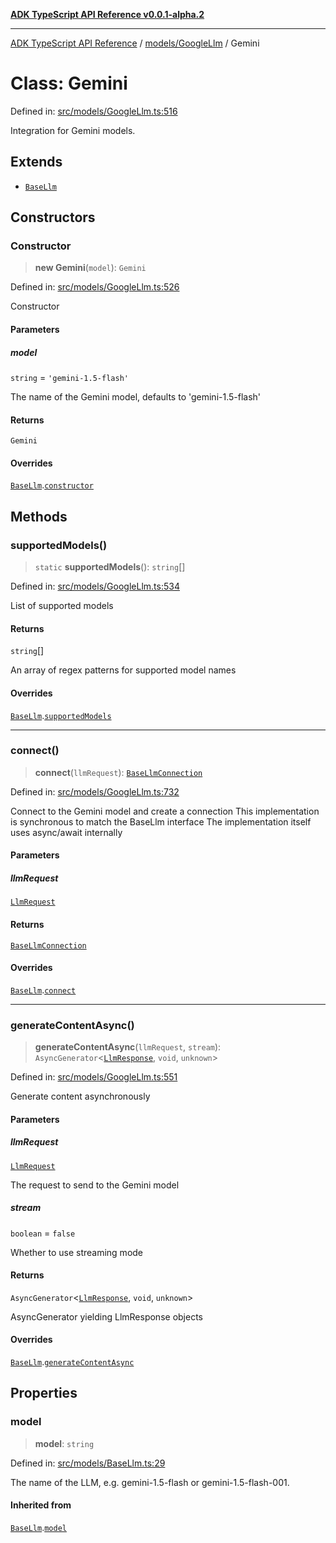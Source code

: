 [**ADK TypeScript API Reference v0.0.1-alpha.2**](../../../README.md)

***

[ADK TypeScript API Reference](../../../modules.md) / [models/GoogleLlm](../README.md) / Gemini

# Class: Gemini

Defined in: [src/models/GoogleLlm.ts:516](https://github.com/njraladdin/adk-typescript/blob/main/src/models/GoogleLlm.ts#L516)

Integration for Gemini models.

## Extends

- [`BaseLlm`](../../BaseLlm/classes/BaseLlm.md)

## Constructors

### Constructor

> **new Gemini**(`model`): `Gemini`

Defined in: [src/models/GoogleLlm.ts:526](https://github.com/njraladdin/adk-typescript/blob/main/src/models/GoogleLlm.ts#L526)

Constructor

#### Parameters

##### model

`string` = `'gemini-1.5-flash'`

The name of the Gemini model, defaults to 'gemini-1.5-flash'

#### Returns

`Gemini`

#### Overrides

[`BaseLlm`](../../BaseLlm/classes/BaseLlm.md).[`constructor`](../../BaseLlm/classes/BaseLlm.md#constructor)

## Methods

### supportedModels()

> `static` **supportedModels**(): `string`[]

Defined in: [src/models/GoogleLlm.ts:534](https://github.com/njraladdin/adk-typescript/blob/main/src/models/GoogleLlm.ts#L534)

List of supported models

#### Returns

`string`[]

An array of regex patterns for supported model names

#### Overrides

[`BaseLlm`](../../BaseLlm/classes/BaseLlm.md).[`supportedModels`](../../BaseLlm/classes/BaseLlm.md#supportedmodels)

***

### connect()

> **connect**(`llmRequest`): [`BaseLlmConnection`](../../BaseLlmConnection/classes/BaseLlmConnection.md)

Defined in: [src/models/GoogleLlm.ts:732](https://github.com/njraladdin/adk-typescript/blob/main/src/models/GoogleLlm.ts#L732)

Connect to the Gemini model and create a connection
This implementation is synchronous to match the BaseLlm interface
The implementation itself uses async/await internally

#### Parameters

##### llmRequest

[`LlmRequest`](../../LlmRequest/classes/LlmRequest.md)

#### Returns

[`BaseLlmConnection`](../../BaseLlmConnection/classes/BaseLlmConnection.md)

#### Overrides

[`BaseLlm`](../../BaseLlm/classes/BaseLlm.md).[`connect`](../../BaseLlm/classes/BaseLlm.md#connect)

***

### generateContentAsync()

> **generateContentAsync**(`llmRequest`, `stream`): `AsyncGenerator`\<[`LlmResponse`](../../LlmResponse/classes/LlmResponse.md), `void`, `unknown`\>

Defined in: [src/models/GoogleLlm.ts:551](https://github.com/njraladdin/adk-typescript/blob/main/src/models/GoogleLlm.ts#L551)

Generate content asynchronously

#### Parameters

##### llmRequest

[`LlmRequest`](../../LlmRequest/classes/LlmRequest.md)

The request to send to the Gemini model

##### stream

`boolean` = `false`

Whether to use streaming mode

#### Returns

`AsyncGenerator`\<[`LlmResponse`](../../LlmResponse/classes/LlmResponse.md), `void`, `unknown`\>

AsyncGenerator yielding LlmResponse objects

#### Overrides

[`BaseLlm`](../../BaseLlm/classes/BaseLlm.md).[`generateContentAsync`](../../BaseLlm/classes/BaseLlm.md#generatecontentasync)

## Properties

### model

> **model**: `string`

Defined in: [src/models/BaseLlm.ts:29](https://github.com/njraladdin/adk-typescript/blob/main/src/models/BaseLlm.ts#L29)

The name of the LLM, e.g. gemini-1.5-flash or gemini-1.5-flash-001.

#### Inherited from

[`BaseLlm`](../../BaseLlm/classes/BaseLlm.md).[`model`](../../BaseLlm/classes/BaseLlm.md#model)
